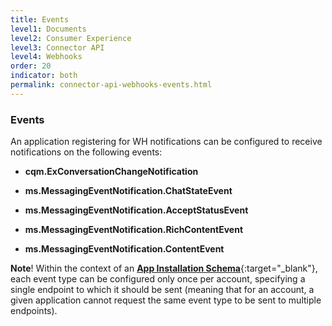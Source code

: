 ```yaml
---
title: Events
level1: Documents
level2: Consumer Experience
level3: Connector API
level4: Webhooks
order: 20
indicator: both
permalink: connector-api-webhooks-events.html
---
```


### Events

An application registering for WH notifications can be configured to receive notifications on the following events:

  * **cqm.ExConversationChangeNotification**

  * **ms.MessagingEventNotification.ChatStateEvent**

  * **ms.MessagingEventNotification.AcceptStatusEvent**

  * **ms.MessagingEventNotification.RichContentEvent**

  * **ms.MessagingEventNotification.ContentEvent**

**Note**! Within the context of an [**App Installation Schema**](connector-onboarding.html){:target="_blank"}, each event type can be configured only once per account, specifying a single endpoint to which it should be sent (meaning that for an account, a given application cannot request the same event type to be sent to multiple endpoints).
